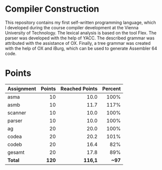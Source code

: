 # Compiler Construction

This repository contains my first self-written programming language, which I developed during the course compiler development at the Vienna University of Technology. The lexical analysis is based on the tool Flex. The parser was developed with the help of YACC. The described grammar was attributed with the assistance of OX. Finally, a tree grammar was created with the help of OX and iBurg, which can be used to generate Assembler 64 code.

# Points

| Assignment | Points  | Reached Points | Percent   |
|:-----------|--------:|---------------:|----------:|
| asma       |      10 |           10.0 |      100% |
| asmb       |      10 |           11.7 |      117% |
| scanner    |      10 |           10.0 |      100% |
| parser     |      10 |           10.0 |      100% |
| ag         |      20 |           20.0 |      100% |
| codea      |      20 |           20.2 |      101% |
| codeb      |      20 |           16.4 |       82% |
| gesamt     |      20 |           17.8 |       89% |
| **Total**  | **120** |      **116,1** | **~97** |

